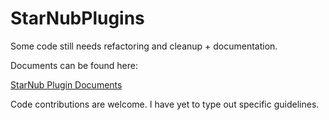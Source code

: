 StarNubPlugins
==============

Some code still needs refactoring and cleanup + documentation.

Documents can be found here:

[StarNub Plugin Documents](http://docs.starnub.org/plugins/)


Code contributions are welcome. I have yet to type out specific guidelines.


